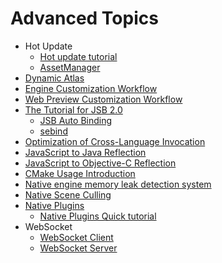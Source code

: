 # Advanced Topics

- Hot Update
    - [Hot update tutorial](hot-update.md)
    - [AssetManager](hot-update-manager.md)
- [Dynamic Atlas](dynamic-atlas.md)
- [Engine Customization Workflow](engine-customization.md)
- [Web Preview Customization Workflow](../editor/preview/browser.md)
- [The Tutorial for JSB 2.0](JSB2.0-learning.md)
    - [JSB Auto Binding](jsb-auto-binding.md)
    - [sebind](jsb-sebind.md)
- [Optimization of Cross-Language Invocation](jsb-optimizations.md)
- [JavaScript to Java Reflection](js-java-bridge.md)
- [JavaScript to Objective-C Reflection](js-oc-bridge.md)
- [CMake Usage Introduction](cmake-learning.md)
- [Native engine memory leak detection system](memory-leak-detector.md)
- [Native Scene Culling](native-scene-culling.md)
- [Native Plugins](native-plugins/brief.md)
    - [Native Plugins Quick tutorial](native-plugins/tutorial.md)
- WebSocket
    - [WebSocket Client](websocket.md)
    - [WebSocket Server](websocket-server.md)
